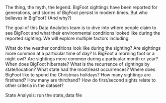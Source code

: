The thing, the myth, the legend. BigFoot sightings have been reported for generations, and stories of BigFoot persist in modern times. But who believes in BigFoot? (And why?)

The goal of this Data Analytics team is to dive into where people claim to see BigFoot and what their environmental conditions looked like during the reported sighting. We will explore multiple factors including:

What do the weather conditions look like during the sighting? 
Are sightings more common at a particular time of day? Is BigFoot a morning foot or a night owl? 
Are sightings more common during a particular month or year? When does BigFoot hibernate? 
What is the recurrence of sightings by state/location? What state had the most/least occurrences? Where does BigFoot like to spend the Christmas holidays?
How many sightings are firsthand? How many are thirdhand? How do first/second sights relate to other criteria in the dataset?

State Analysis: run the state_data file
